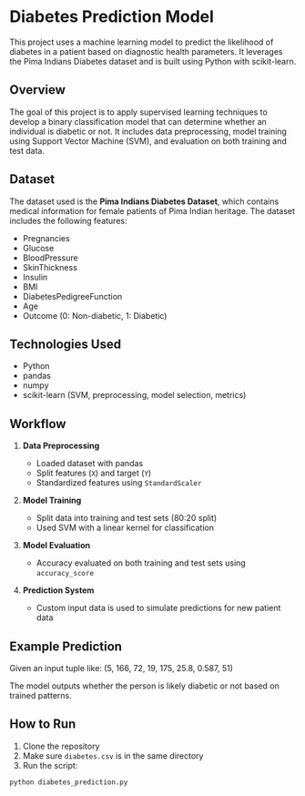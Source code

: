 # Diabetes Prediction Model

This project uses a machine learning model to predict the likelihood of diabetes in a patient based on diagnostic health parameters. It leverages the Pima Indians Diabetes dataset and is built using Python with scikit-learn.

## Overview

The goal of this project is to apply supervised learning techniques to develop a binary classification model that can determine whether an individual is diabetic or not. It includes data preprocessing, model training using Support Vector Machine (SVM), and evaluation on both training and test data.

## Dataset

The dataset used is the **Pima Indians Diabetes Dataset**, which contains medical information for female patients of Pima Indian heritage. The dataset includes the following features:

- Pregnancies
- Glucose
- BloodPressure
- SkinThickness
- Insulin
- BMI
- DiabetesPedigreeFunction
- Age
- Outcome (0: Non-diabetic, 1: Diabetic)

## Technologies Used

- Python
- pandas
- numpy
- scikit-learn (SVM, preprocessing, model selection, metrics)

## Workflow

1. **Data Preprocessing**
   - Loaded dataset with pandas
   - Split features (`X`) and target (`Y`)
   - Standardized features using `StandardScaler`

2. **Model Training**
   - Split data into training and test sets (80:20 split)
   - Used SVM with a linear kernel for classification

3. **Model Evaluation**
   - Accuracy evaluated on both training and test sets using `accuracy_score`

4. **Prediction System**
   - Custom input data is used to simulate predictions for new patient data

## Example Prediction

Given an input tuple like:
(5, 166, 72, 19, 175, 25.8, 0.587, 51)


The model outputs whether the person is likely diabetic or not based on trained patterns.

## How to Run

1. Clone the repository
2. Make sure `diabetes.csv` is in the same directory
3. Run the script:

```bash
python diabetes_prediction.py
